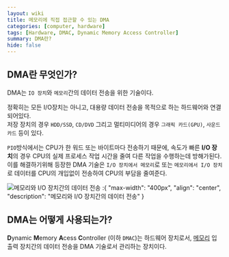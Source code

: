 ```yaml
---
layout: wiki
title: 메모리에 직접 접근할 수 있는 DMA
categories: [computer, hardware]
tags: [Hardware, DMAC, Dynamic Memory Access Controller]
summary: DMA란?
hide: false
---
```


## DMA란 무엇인가?

DMA는 `IO 장치`와 `메모리`간의 데이터 전송을 위한 기술이다.

정확히는 모든 I/O장치는 아니고, 대용량 데이터 전송을 목적으로 하는 하드웨어와 연결되어있다.  
저장 장치의 경우 `HDD/SSD`, `CD/DVD` 그리고 멀티미디어의 경우 `그래픽 카드(GPU)`, `사운드 카드` 등이 있다.

`PIO`방식에서는 CPU가 한 워드 또는 바이트마다 전송하기 때문에, 속도가 빠른 **I/O 장치**의 경우 CPU의 실제 프로세스 작업 시간을 줄여 다른 작업을 수행하는데 방해가된다.  
이를 해결하기위해 등장한 DMA 기술은 `I/O 장치에서 메모리`로 또는 `메모리에서 I/O 장치`로 데이터를 CPU의 개입없이 전송하여 CPU의 부담을 줄여준다.

![메모리와 I/O 장치간의 데이터 전송](/post/computer/data-transfer-between-memory-and-io-device.png)
:{ "max-width": "400px", "align": "center", "description": "메모리와 I/O 장치간의 데이터 전송" }

## DMA는 어떻게 사용되는가?

**D**ynamic **M**emory **A**cess **C**ontroller (이하 `DMAC`)는 하드웨어 장치로서, [메모리](/wiki/memory) 입출력 장치간의 데이터 전송을 DMA 기술로서 관리하는 장치이다.



  







